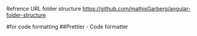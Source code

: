 Refrence URL folder structure
https://github.com/mathisGarberg/angular-folder-structure

#for code formatting 
##Prettier - Code formatter